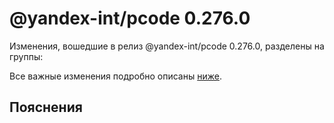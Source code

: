 # @yandex-int/pcode 0.276.0

<!-- ЧЕЛОВЕЧЕСКОЕ ВСТУПЛЕНИЕ -->

Изменения, вошедшие в релиз @yandex-int/pcode 0.276.0, разделены на группы:

Все важные изменения подробно описаны [ниже](#Пояснения).

## Пояснения


